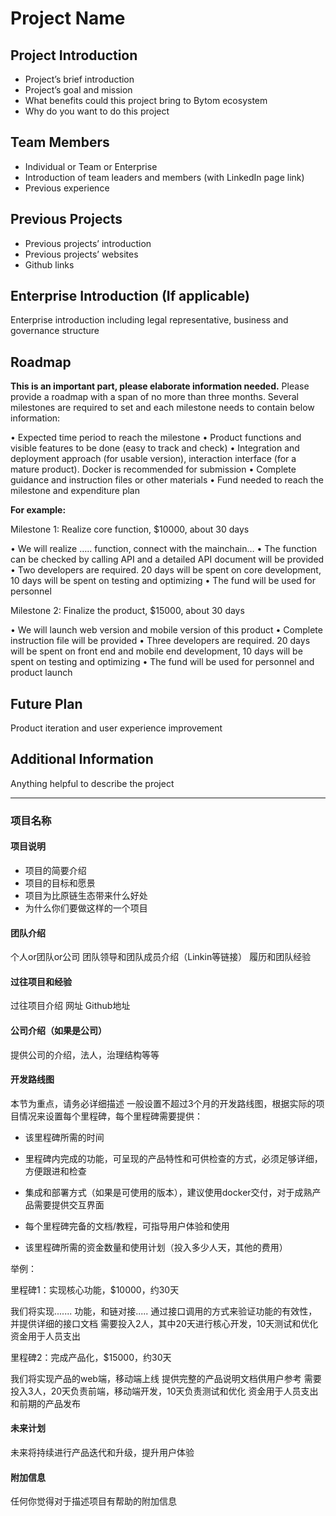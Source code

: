# Project Name

## Project Introduction

- Project’s brief introduction
- Project’s goal and mission
- What benefits could this project bring to Bytom ecosystem
- Why do you want to do this project



## Team Members 

- Individual or Team or Enterprise
- Introduction of team leaders and members (with LinkedIn page link)
- Previous experience



## Previous Projects

- Previous projects’ introduction
- Previous projects’ websites
- Github links



## Enterprise Introduction (If applicable)

Enterprise introduction including legal representative, business and governance structure 



## Roadmap

**This is an important part, please elaborate information needed.**
Please provide a roadmap with a span of no more than three months. Several milestones are required to set and each milestone needs to contain below information:

•	Expected time period to reach the milestone
•	Product functions and visible features to be done (easy to track and check)
•	Integration and deployment approach (for usable version), interaction interface (for a mature product). Docker is recommended for submission
•	Complete guidance and instruction files or other materials
•	Fund needed to reach the milestone and expenditure plan


**For example:**


Milestone 1: Realize core function, $10000, about 30 days

•	We will realize ….. function, connect with the mainchain…
•	The function can be checked by calling API and a detailed API document will be provided
•	Two developers are required. 20 days will be spent on core development, 10 days will be spent on testing and optimizing 
•	The fund will be used for personnel

Milestone 2: Finalize the product, $15000, about 30 days

•	We will launch web version and mobile version of this product
•	Complete instruction file will be provided
•	Three developers are required. 20 days will be spent on front end and mobile end development, 10 days will be spent on testing and optimizing
•	The fund will be used for personnel and product launch



## Future Plan

Product iteration and user experience improvement



## Additional Information

Anything helpful to describe the project



------

### 项目名称

#### 项目说明

- 项目的简要介绍
- 项目的目标和愿景
- 项目为比原链生态带来什么好处
- 为什么你们要做这样的一个项目

#### 团队介绍

个人or团队or公司
团队领导和团队成员介绍（Linkin等链接）
履历和团队经验

#### 过往项目和经验

过往项目介绍
网址
Github地址

#### 公司介绍（如果是公司）

提供公司的介绍，法人，治理结构等等

#### 开发路线图

本节为重点，请务必详细描述
一般设置不超过3个月的开发路线图，根据实际的项目情况来设置每个里程碑，每个里程碑需要提供：

- 该里程碑所需的时间

- 里程碑内完成的功能，可呈现的产品特性和可供检查的方式，必须足够详细，方便跟进和检查
- 集成和部署方式（如果是可使用的版本），建议使用docker交付，对于成熟产品需要提供交互界面
- 每个里程碑完备的文档/教程，可指导用户体验和使用
- 该里程碑所需的资金数量和使用计划（投入多少人天，其他的费用）

举例：

里程碑1：实现核心功能，$10000，约30天

我们将实现....... 功能，和链对接.....
通过接口调用的方式来验证功能的有效性，并提供详细的接口文档
需要投入2人，其中20天进行核心开发，10天测试和优化
资金用于人员支出

里程碑2：完成产品化，$15000，约30天

我们将实现产品的web端，移动端上线
提供完整的产品说明文档供用户参考
需要投入3人，20天负责前端，移动端开发，10天负责测试和优化
资金用于人员支出和前期的产品发布

#### 未来计划

未来将持续进行产品迭代和升级，提升用户体验

#### 附加信息

任何你觉得对于描述项目有帮助的附加信息